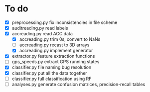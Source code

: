 # To do

- [x] preprocessing.py fix inconsistencies in file scheme
- [x] auditreading.py read labels
- [x] accreading.py read ACC data
    - [x] accreading.py trim 0s, convert to NaNs
    - [ ] accreading.py recast to 3D arrays
    - [x] accreading.py implement generator
- [x] extractor.py feature extraction functions
- [ ] gps_speeds.py extract GPS running states
- [x] classifier.py file naming bug resolution
- [x] classifier.py put all the data together
- [ ] classifier.py full classification using RF
- [ ] analyses.py generate confusion matrices, precision-recall tables
